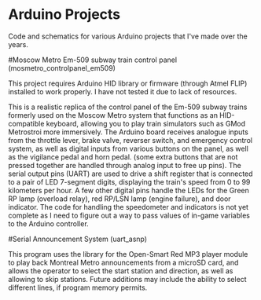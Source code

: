 # Arduino Projects
Code and schematics for various Arduino projects that I've made over the years.

#Moscow Metro Em-509 subway train control panel (mosmetro_controlpanel_em509)

This project requires Arduino HID library or firmware (through Atmel FLIP) installed to work properly. I have not tested it due to lack of resources.

This is a realistic replica of the control panel of the Em-509 subway trains formerly used on the Moscow Metro system that functions as an HID-compatible keyboard, allowing you to play train simulators such as GMod Metrostroi more immersively.
The Arduino board receives analogue inputs from the throttle lever, brake valve, reverser switch, and emergency control system, as well as digital inputs from various buttons on the panel, as well as the vigilance pedal and horn pedal. (some extra buttons that are not pressed together are handled through analog input to free up pins).
The serial output pins (UART) are used to drive a shift register that is connected to a pair of LED 7-segment digits, displaying the train's speed from 0 to 99 kilometers per hour. A few other digital pins handle the LEDs for the Green RP lamp (overload relay), red RP/LSN lamp (engine failure), and door indicator.
The code for handling the speedometer and indicators is not yet complete as I need to figure out a way to pass values of in-game variables to the Arduino controller.

#Serial Announcement System (uart_asnp)

This program uses the library for the Open-Smart Red MP3 player module to play back Montreal Metro announcements from a microSD card, and allows the operator to select the start station and direction, as well as allowing to skip stations. Future additions may include the ability to select different lines, if program memory permits.
